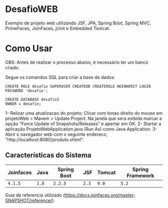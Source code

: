 # DesafioWEB

Exemplo de projeto web utilizando JSF, JPA, Spring Boot, Spring MVC, PrimeFaces, JoinFaces, jUnit e Embedded Tomcat.

# Como Usar

OBS: Antes de realizar o processo abaixo, é necessário ter um banco criado.

Segue os comandos SQL para criar a base de dados:
```
CREATE ROLE desafio SUPERUSER CREATEDB CREATEROLE NOINHERIT LOGIN PASSWORD 'desafio';

CREATE DATABASE desafio3
OWNER = desafio;
```

1- Relizar uma atualizacao do projeto; Clicar com botao direito do mouse em projetoWeb > Mavem > Update Project. Na janela que sera exibida  marcar a opção "Force Update of Snapshots/Releases" e apertar em OK.
2- Startar a aplicação ProjetoWebApplication.java (Run As) como Java Application.
3- Abrir o navegador web com o seguinte endereco, "http://localhost:8080/produto.xhtml".

## Características do Sistema

Joinfaces | Java | Spring Boot | JSF | Tomcat | Spring Framework |
----------|------|-------------|-----|--------|------------------|
`4.1.5`   |`1.8` |`2.2.5`      |`2.3`|`9.0`   |`5.2`             |

Guia de referencia utilizado (https://docs.joinfaces.org/master-SNAPSHOT/reference/).
